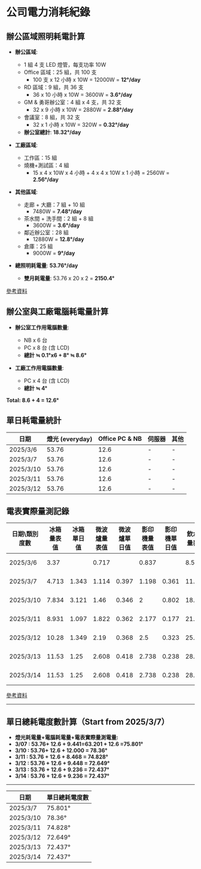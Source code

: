 # 公司電力消耗紀錄

## 辦公區域照明耗電計算

- **辦公區域**:  
  - 1 組 4 支 LED 燈管，每支功率 10W  
  - Office 區域：25 組，共 100 支  
    - 100 支 x 12 小時 x 10W = 12000W = **12°/day**  
  - RD 區域：9 組，共 36 支  
    - 36 x 10 小時 x 10W = 3600W = **3.6°/day**  
  - GM & 勇哥辦公室：4 組 x 4 支，共 32 支  
    - 32 x 9 小時 x 10W = 2880W = **2.88°/day**  
  - 會議室：8 組，共 32 支  
    - 32 x 1 小時 x 10W = 320W = **0.32°/day**  
  - **辦公室總計**: **18.32°/day**  

- **工廠區域**:  
  - 工作區：15 組  
  - 燒機+測試區：4 組  
    - 15 x 4 x 10W x 4 小時 + 4 x 4 x 10W x 1 小時 = 2560W = **2.56°/day**  

- **其他區域**:  
  - 走廊 + 大廳：7 組 + 10 組  
    - 7480W = **7.48°/day**  
  - 茶水間 + 洗手間：2 組 + 8 組  
    - 3600W = **3.6°/day**  
  - 鄰近辦公室：28 組  
    - 12880W = **12.8°/day**  
  - 倉庫：25 組  
    - 9000W = **9°/day**  

- **總照明耗電量**: **53.76°/day**  
  - **雙月耗電量**: 53.76 x 20 x 2 = **2150.4°**  

[參考資料](https://docs.google.com/document/d/1u8RTfudd8ApBmxJg5l6y_HTEd6GtGsMeeZCrC3ECWEs/edit?usp=sharing)


## 辦公室與工廠電腦耗電量計算

- **辦公室工作用電腦數量**:  
  - NB x 6 台  
  - PC x 8 台 (含 LCD)  
  - **總計 ≒ 0.1°x6 + 8° ≒ 8.6°**
  
- **工廠工作用電腦數量**:  
  - PC x 4 台 (含 LCD)  
  - **總計 ≒ 4°**

**Total: 8.6 + 4 = 12.6°**



## 單日耗電量統計

| 日期        | 燈光 (everyday) | Office PC & NB | 伺服器 | 其他 |
|------------|-----------------|--------------|------|------|
| 2025/3/6  | 53.76  | 12.6  | -  | -  |
| 2025/3/7  | 53.76 | 12.6  | -  | -  |
| 2025/3/10 | 53.76  | 12.6  | -  | -  |
| 2025/3/11 | 53.76  | 12.6  | -  | -  |
| 2025/3/12 | 53.76  | 12.6  | -  | -  |




## 電表實際量測記錄

| 日期\類別度數  | 冰箱量表值 | 冰箱單日值 | 微波爐量表值 | 微波爐單日值 | 影印機量表值 | 影印機單日值 | 飲水機量表值 | 飲水機單日值 | 除濕機量表值 | 除濕機單日值 | 單日消耗電度數 | 紀錄時間 |
|--------------|----------|----------|----------|----------|----------|----------|----------|----------|----------|----------|----------|----------|
| 2025/3/6 | 3.37     |          | 0.717    |          | 0.837    |          | 8.52     |          | 10.72    |          |          | 上午 10:15 |
| 2025/3/7    | 4.713    | 1.343    | 1.114    | 0.397    | 1.198    | 0.361    | 11.82    | 3.3      | 14.76    | 4.04     | 9.441    | 上午 10:27 |
| 2025/3/10   | 7.834    | 3.121    | 1.46     | 0.346    | 2        | 0.802    | 18.43    | 6.61     | 16.21    | 1.45     | 12.000   | 上午 10:35 |
| 2025/3/11   | 8.931    | 1.097    | 1.822    | 0.362    | 2.177    | 0.177    | 21.622   | 3.192    | 19.85    | 3.64     | 8.468    | 上午 10:30 |
| 2025/3/12   | 10.28    | 1.349    | 2.19     | 0.368    | 2.5      | 0.323    | 25.06    | 3.438    | 23.82    | 3.97     | 9.448    | 上午 9:30  |
| 2025/3/13   | 11.53    | 1.25     | 2.608    | 0.418    | 2.738    | 0.238    | 28.43    | 3.37     | 27.78    | 3.96     | 9.236    | 上午 10:35 |
| 2025/3/14   | 11.53    | 1.25     | 2.608    | 0.418    | 2.738    | 0.238    | 28.43    | 3.37     | 27.78    | 3.96     | 9.236    | 上午 10:35 |

[參考資料](https://docs.google.com/spreadsheets/d/15qC8A5fQTgHm3z_aiqw64yScEbDyl_wbgTKzL_kQgRc/edit?usp=sharing)

---

## 單日總耗電度數計算（Start from 2025/3/7）

- **燈光耗電量+電腦耗電量+電表實際量測電量:**
- **3/07 : 53.76+ 12.6 + 9.441=63.201 + 12.6 =75.801°**
- **3/10 : 53.76+ 12.6 + 12.000 = 78.36°**
- **3/11 : 53.76 + 12.6 + 8.468 = 74.828°** 
- **3/12 : 53.76 + 12.6 + 9.448 = 72.649°**
- **3/13 : 53.76 + 12.6 + 9.236 = 72.437°**
- **3/14 : 53.76 + 12.6 + 9.236 = 72.437°**

---

| 日期        | 單日總耗電度數 |
|------------|--------------|
| 2025/3/7  | 75.801° |
| 2025/3/10 | 78.36° |
| 2025/3/11 | 74.828° |
| 2025/3/12 | 72.649° |
| 2025/3/13 | 72.437° |
| 2025/3/14 | 72.437° |